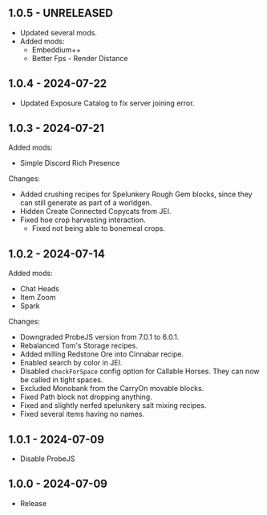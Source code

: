 ## 1.0.5 - UNRELEASED
- Updated several mods.
- Added mods:
    - Embeddium++
    - Better Fps - Render Distance

## 1.0.4 - 2024-07-22
- Updated Exposure Catalog to fix server joining error.

## 1.0.3 - 2024-07-21
Added mods: 
- Simple Discord Rich Presence

Changes:
- Added crushing recipes for Spelunkery Rough Gem blocks, since they can still generate as part of a worldgen.
- Hidden Create Connected Copycats from JEI.
- Fixed hoe crop harvesting interaction.
    - Fixed not being able to bonemeal crops.

## 1.0.2 - 2024-07-14
Added mods:
- Chat Heads
- Item Zoom
- Spark

Changes:
- Downgraded ProbeJS version from 7.0.1 to 6.0.1.
- Rebalanced Tom's Storage recipes.
- Added milling Redstone Ore into Cinnabar recipe.
- Enabled search by color in JEI.
- Disabled `checkForSpace` config option for Callable Horses. They can now be called in tight spaces.
- Excluded Monobank from the CarryOn movable blocks.
- Fixed Path block not dropping anything.
- Fixed and slightly nerfed spelunkery salt mixing recipes.
- Fixed several items having no names.


## 1.0.1 - 2024-07-09
- Disable ProbeJS


## 1.0.0 - 2024-07-09
- Release
